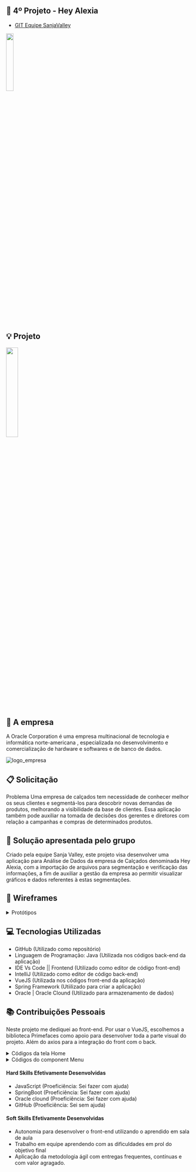 ## :blue_car: 4º Projeto - Hey Alexia
* [GIT Equipe SanjaValley](https://github.com/EquipeFatec/api) 

 <img src = "https://github.com/alexiakarine/Bertoti/blob/main/Metodologia/Icons/logoSANJA.png" width= "20%"/>

## :bulb: Projeto 
 <img src = "https://github.com/alexiakarine/Bertoti/blob/main/Metodologia/Icons/logoHeyAlexia.PNG" width= "25%"/>

## :briefcase: A empresa
A Oracle Corporation é uma empresa multinacional de tecnologia e informática norte-americana , especializada no desenvolvimento e comercialização de hardware e softwares e de banco de dados.

![logo_empresa](https://github.com/alexiakarine/Bertoti/blob/main/Metodologia/Icons/oracle-logo.png)

## :clipboard: Solicitação 
Problema
Uma empresa de calçados tem necessidade de conhecer melhor os seus clientes e segmentá-los para descobrir novas demandas de produtos, melhorando a visibilidade da base de clientes. Essa aplicação também pode auxiliar na tomada de decisões dos gerentes e diretores com relação a campanhas e compras de determinados produtos.

## :pushpin: Solução apresentada pelo grupo
Criado pela equipe Sanja Valley, este projeto visa desenvolver uma aplicação para Análise de Dados da empresa de Calçados denominada Hey Alexia, com a importação de arquivos para segmentação e verificação das informações, a fim de auxiliar a gestão da empresa ao permitir visualizar gráficos e dados referentes à estas segmentações.

## :art: Wireframes
<details>
<summary>Protótipos</summary>

Tela do usuário<br>
![tela_PERFIL](https://github.com/alexiakarine/Bertoti/blob/main/Metodologia/Icons/wireframe_perfil.png)

Tela dashboard<br>
![tela_cadastro_dev](https://github.com/alexiakarine/Bertoti/blob/main/Metodologia/Icons/wireframe_dashboard.png)

Tela cadastro e login<br>
![tela_inicial](https://github.com/alexiakarine/Bertoti/blob/main/Metodologia/Icons/wireframe_login.png)

Tela de upload de arquivos <br>
![tela_upload1](https://github.com/alexiakarine/Bertoti/blob/main/Metodologia/Icons/wireframe_upload.png)

Tela de upload de arquivos
![tela_upload2](https://github.com/alexiakarine/Bertoti/blob/main/Metodologia/Icons/Grafico_01.png)

Tela de upload de arquivos
![tela_upload](https://github.com/alexiakarine/Bertoti/blob/main/Metodologia/Icons/Grafico_02.png)
</details>

## :computer: Tecnologias Utilizadas
- GitHub (Utilizado como repositório)
- Linguagem de Programação: Java (Utilizada nos códigos back-end da aplicação)
- IDE Vs Code || Frontend (Utilizado como editor de código front-end)
- IntelliJ (Utilizado como editor de código back-end)
- VueJS (Utilizada nos códigos front-end da aplicação)
- Spring Framework (Utiilizado para criar a aplicação)
- Oracle | Oracle Clound (Utilizado para armazenamento de dados)

## :books: Contribuições Pessoais

Neste projeto me dediquei ao front-end. Por usar o VueJS, escolhemos a biblioteca Primefaces como apoio para desenvolver toda a parte visual do projeto. Além do axios para a integração do front com o back. 

<details>
<summary>Códigos da tela Home</summary>
  
A Utilização da biblioteca Splitter e SplitterPanel possibilitou a tela de Login e Cadastro na mesma visualização. Na imagem abaixo, mostra como essa biblioteca foi utilizada junto a as referências dos components Login e Cadastro.

Código home<br>
![register-HOME](https://github.com/alexiakarine/Bertoti/blob/main/Metodologia/Icons/codigoHOME.PNG)
<br>

No VueJs, as importações das bibliotecas ocorrem em duas etapas, na primeira, é utilizado o import disponibilizazdo pelo primefaces na tag Script, junto aos imports dos components de Login e Cadastro e em seguida é declarado como componente no export default como exibido na imagem abaixo.

![register_HOME](https://github.com/alexiakarine/Bertoti/blob/main/Metodologia/Icons/codigoHome_.PNG)
<br>

</details>

<details>
<summary>Códigos do component Menu</summary>


Além das bibliotecas citadas anteriormente, foi utilizazdo o conceito de components para o menu lateral exibido na tela principal, assim, a alteração poderia ser realizazda apenas em um local, e utilizazda em mais de uma tela. O Modal na tela Menu foi usado de forma intencional afim de evitar os diversos direcionamentos de tela, uma vez que, neste projeto um dos requisitos funcionais foi a utilização de routers. Inicialmente o modal é chamado dentro da tag Dialog, onde só é exibido no click do botão, nas imagnes abaixo são exibidas essa estrutura.


Código components do menu<br>
![register_2](https://github.com/alexiakarine/Bertoti/blob/main/Metodologia/Icons/menu.PNG)
<br>

![register1](https://github.com/alexiakarine/Bertoti/blob/main/Metodologia/Icons/componenteMenu2.PNG)
<br>

![register2](https://github.com/alexiakarine/Bertoti/blob/main/Metodologia/Icons/componenteMenu3.PNG)
<br>

![register3](https://github.com/alexiakarine/Bertoti/blob/main/Metodologia/Icons/componenteMenu4.PNG)
<br>


A função do Modal é desenvolvida na parte JavaScript do código, onde inicialmente são declaradas no return do data() como false e no methods passamos o modal como true, desta forma, quando ele só abrirá se for requisitado ao clicar no botão do menu
 
![register4](https://github.com/alexiakarine/Bertoti/blob/main/Metodologia/Icons/componenteMenu5.PNG)
<br>

![register5](https://github.com/alexiakarine/Bertoti/blob/main/Metodologia/Icons/componenteMenu6.PNG)
<br>

Por fim, na tag style, temos toda a estilização do dos components usando css.

![register8](https://github.com/alexiakarine/Bertoti/blob/main/Metodologia/Icons/componenteMenu8.PNG)
<br>

![register9](https://github.com/alexiakarine/Bertoti/blob/main/Metodologia/Icons/componenteMenu9.PNG)
<br>

![register10](https://github.com/alexiakarine/Bertoti/blob/main/Metodologia/Icons/componenteMenu10.PNG)
<br>
</details>

#### Hard Skills Efetivamente Desenvolvidas
* JavaScript (Proeficiência: Sei fazer com ajuda)
* SpringBoot (Proeficiência: Sei fazer com ajuda)
* Oracle clound (Proeficiência: Sei fazer com ajuda)
* GitHub (Proeficiência: Sei sem ajuda)

#### Soft Skills Efetivamente Desenvolvidas
* Autonomia para desenvolver o front-end utilizando o aprendido em sala de aula
* Trabalho em equipe aprendendo com as dificuldades em prol do objetivo final
* Aplicação da metodologia ágil com entregas frequentes, contínuas e com valor agragado. 
